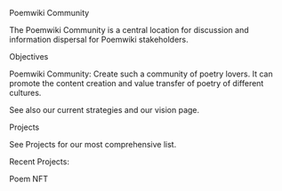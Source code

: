 Poemwiki Community

The Poemwiki Community is a central location for discussion and information dispersal for Poemwiki stakeholders.


Objectives

Poemwiki Community: Create such a community of poetry lovers. It can promote the content creation and value transfer of poetry of different cultures.

See also our current strategies and our vision page.

Projects

See Projects for our most comprehensive list.

Recent Projects: 

Poem NFT
